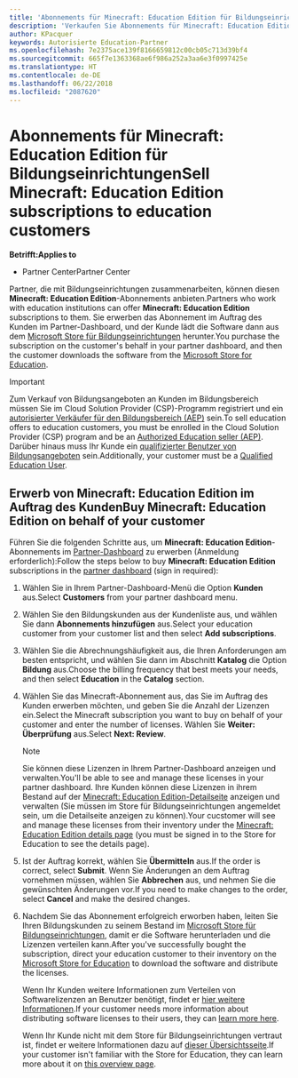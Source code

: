 ```yaml
---
title: 'Abonnements für Minecraft: Education Edition für Bildungseinrichtungen verkaufen'
description: 'Verkaufen Sie Abonnements für Minecraft: Education Edition an qualifizierte Bildungseinrichtungen.'
author: KPacquer
keywords: Autorisierte Education-Partner
ms.openlocfilehash: 7e2375ace139f8166659812c00cb05c713d39bf4
ms.sourcegitcommit: 665f7e1363368ae6f986a252a3aa6e3f0997425e
ms.translationtype: HT
ms.contentlocale: de-DE
ms.lasthandoff: 06/22/2018
ms.locfileid: "2087620"
---
```

# <a name="sell-minecraft-education-edition-subscriptions-to-education-customers"></a><span data-ttu-id="1ed6c-104">Abonnements für Minecraft: Education Edition für Bildungseinrichtungen</span><span class="sxs-lookup"><span data-stu-id="1ed6c-104">Sell Minecraft: Education Edition subscriptions to education customers</span></span>

**<span data-ttu-id="1ed6c-105">Betrifft:</span><span class="sxs-lookup"><span data-stu-id="1ed6c-105">Applies to</span></span>**

-  <span data-ttu-id="1ed6c-106">Partner Center</span><span class="sxs-lookup"><span data-stu-id="1ed6c-106">Partner Center</span></span>

<span data-ttu-id="1ed6c-107">Partner, die mit Bildungseinrichtungen zusammenarbeiten, können diesen **Minecraft: Education Edition**-Abonnements anbieten.</span><span class="sxs-lookup"><span data-stu-id="1ed6c-107">Partners who work with education institutions can offer **Minecraft: Education Edition** subscriptions to them.</span></span> <span data-ttu-id="1ed6c-108">Sie erwerben das Abonnement im Auftrag des Kunden im Partner-Dashboard, und der Kunde lädt die Software dann aus dem [Microsoft Store für Bildungseinrichtungen](https://educationstore.microsoft.com) herunter.</span><span class="sxs-lookup"><span data-stu-id="1ed6c-108">You purchase the subscription on the customer's behalf in your partner dashboard, and then the customer downloads the software from the [Microsoft Store for Education](https://educationstore.microsoft.com).</span></span> 

>[!IMPORTANT]
><span data-ttu-id="1ed6c-109">Zum Verkauf von Bildungsangeboten an Kunden im Bildungsbereich müssen Sie im Cloud Solution Provider (CSP)-Programm registriert und ein [autorisierter Verkäufer für den Bildungsbereich (AEP)](https://www.mepn.com) sein.</span><span class="sxs-lookup"><span data-stu-id="1ed6c-109">To sell education offers to education customers, you must be enrolled in the Cloud Solution Provider (CSP) program and be an [Authorized Education seller (AEP)](https://www.mepn.com).</span></span> <span data-ttu-id="1ed6c-110">Darüber hinaus muss Ihr Kunde ein [qualifizierter Benutzer von Bildungsangeboten](http://www.microsoftvolumelicensing.com/DocumentSearch.aspx?Mode=3&DocumentTypeId=7) sein.</span><span class="sxs-lookup"><span data-stu-id="1ed6c-110">Additionally, your customer must be a [Qualified Education User](http://www.microsoftvolumelicensing.com/DocumentSearch.aspx?Mode=3&DocumentTypeId=7).</span></span>  

 
## <a name="buy-minecraft-education-edition-on-behalf-of-your-customer"></a><span data-ttu-id="1ed6c-111">Erwerb von **Minecraft: Education Edition** im Auftrag des Kunden</span><span class="sxs-lookup"><span data-stu-id="1ed6c-111">Buy **Minecraft: Education Edition** on behalf of your customer</span></span>

<span data-ttu-id="1ed6c-112">Führen Sie die folgenden Schritte aus, um **Minecraft: Education Edition**-Abonnements im [Partner-Dashboard](https://partnercenter.microsoft.com/pcv/dashboard/overview
) zu erwerben (Anmeldung erforderlich):</span><span class="sxs-lookup"><span data-stu-id="1ed6c-112">Follow the steps below to buy **Minecraft: Education Edition** subscriptions in the [partner dashboard](https://partnercenter.microsoft.com/pcv/dashboard/overview
) (sign in required):</span></span>

  1.  <span data-ttu-id="1ed6c-113">Wählen Sie in Ihrem Partner-Dashboard-Menü die Option **Kunden** aus.</span><span class="sxs-lookup"><span data-stu-id="1ed6c-113">Select **Customers** from your partner dashboard menu.</span></span>
  
  2.  <span data-ttu-id="1ed6c-114">Wählen Sie den Bildungskunden aus der Kundenliste aus, und wählen Sie dann **Abonnements hinzufügen** aus.</span><span class="sxs-lookup"><span data-stu-id="1ed6c-114">Select your education customer from your customer list and then select **Add subscriptions**.</span></span>
  
  3.  <span data-ttu-id="1ed6c-115">Wählen Sie die Abrechnungshäufigkeit aus, die Ihren Anforderungen am besten entspricht, und wählen Sie dann im Abschnitt **Katalog** die Option **Bildung** aus.</span><span class="sxs-lookup"><span data-stu-id="1ed6c-115">Choose the billing frequency that best meets your needs, and then select **Education** in the **Catalog** section.</span></span>

  4.  <span data-ttu-id="1ed6c-116">Wählen Sie das Minecraft-Abonnement aus, das Sie im Auftrag des Kunden erwerben möchten, und geben Sie die Anzahl der Lizenzen ein.</span><span class="sxs-lookup"><span data-stu-id="1ed6c-116">Select the Minecraft subscription you want to buy on behalf of your customer and enter the number of licenses.</span></span> <span data-ttu-id="1ed6c-117">Wählen Sie **Weiter: Überprüfung** aus.</span><span class="sxs-lookup"><span data-stu-id="1ed6c-117">Select **Next: Review**.</span></span>

      >[!NOTE]
      ><span data-ttu-id="1ed6c-118">Sie können diese Lizenzen in Ihrem Partner-Dashboard anzeigen und verwalten.</span><span class="sxs-lookup"><span data-stu-id="1ed6c-118">You'll be able to see and manage these licenses in your partner dashboard.</span></span> <span data-ttu-id="1ed6c-119">Ihre Kunden können diese Lizenzen in ihrem Bestand auf der [Minecraft: Education Edition-Detailseite](https://educationstore.microsoft.com/en-us/store/details/minecraft-education-edition/9nblggh4r2r6) anzeigen und verwalten (Sie müssen im Store für Bildungseinrichtungen angemeldet sein, um die Detailseite anzeigen zu können).</span><span class="sxs-lookup"><span data-stu-id="1ed6c-119">Your cucstomer will see and manage these licenses from their inventory under the [Minecraft: Education Edition details page](https://educationstore.microsoft.com/en-us/store/details/minecraft-education-edition/9nblggh4r2r6) (you must be signed in to the Store for Education to see the details page).</span></span> 

  5.  <span data-ttu-id="1ed6c-120">Ist der Auftrag korrekt, wählen Sie **Übermitteln** aus.</span><span class="sxs-lookup"><span data-stu-id="1ed6c-120">If the order is correct, select **Submit**.</span></span> <span data-ttu-id="1ed6c-121">Wenn Sie Änderungen an dem Auftrag vornehmen müssen, wählen Sie **Abbrechen** aus, und nehmen Sie die gewünschten Änderungen vor.</span><span class="sxs-lookup"><span data-stu-id="1ed6c-121">If you need to make changes to the order, select **Cancel** and make the desired changes.</span></span>   

  6.  <span data-ttu-id="1ed6c-122">Nachdem Sie das Abonnement erfolgreich erworben haben, leiten Sie Ihren Bildungskunden zu seinem Bestand im [Microsoft Store für Bildungseinrichtungen](https://educationstore.microsoft.com), damit er die Software herunterladen und die Lizenzen verteilen kann.</span><span class="sxs-lookup"><span data-stu-id="1ed6c-122">After you've successfully bought the subscription, direct your education customer to their inventory on the [Microsoft Store for Education](https://educationstore.microsoft.com) to download the software and distribute the licenses.</span></span>

      <span data-ttu-id="1ed6c-123">Wenn Ihr Kunden weitere Informationen zum Verteilen von Softwarelizenzen an Benutzer benötigt, findet er [hier weitere Informationen](https://docs.microsoft.com/education/windows/school-get-minecraft#distribute-minecraft).</span><span class="sxs-lookup"><span data-stu-id="1ed6c-123">If your customer needs more information about distributing software licenses to their users, they can [learn more here](https://docs.microsoft.com/education/windows/school-get-minecraft#distribute-minecraft).</span></span>  
  
      <span data-ttu-id="1ed6c-124">Wenn Ihr Kunde nicht mit dem Store für Bildungseinrichtungen vertraut ist, findet er weitere Informationen dazu auf [dieser Übersichtsseite](https://docs.microsoft.com/microsoft-store/windows-store-for-business-overview).</span><span class="sxs-lookup"><span data-stu-id="1ed6c-124">If your customer isn't familiar with the Store for Education, they can learn more about it on [this overview page](https://docs.microsoft.com/microsoft-store/windows-store-for-business-overview).</span></span>  

      

